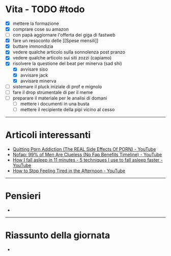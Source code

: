 # Vita - TODO #todo 
- [x] mettere la formazione
- [x] comprare cose su amazon
- [ ] con papà aggiornare l'offerta dei giga di fastweb
- [x] fare un resoconto delle [[Spese mensili]]
- [x] buttare immondizia
- [x] vedere qualche articolo sulla sonnolenza post pranzo
- [x] vedere qualche articolo sui siti zozzi (capiamo)
- [x] risolvere la questione del beat per minerva (sad shi)
    - [x] avvisare siso
    - [x] avvisare jack
    - [x] avvisare minerva
- [ ] sistemare il pluck iniziale di prof e mignolo
- [ ] fare il drop strumentale di per il meme
- [ ] preparare il materiale per le analisi di domani 
    - [ ] mettere i documenti in una busta
    - [ ] mettere il recipiente della pipì vicino al cesso

---

# Articoli interessanti
- [Quitting Porn Addiction (The REAL Side Effects Of PORN) - YouTube](https://www.youtube.com/watch?v=UDs6fZJ4K1w)
- [Nofap: 99% of Men Are Clueless (No Fap Benefits Timeline) - YouTube](https://www.youtube.com/watch?v=AzetPwGZpJM)
- [How I fall asleep in 11 minutes - 5 techniques I use to fall asleep faster - YouTube](https://www.youtube.com/watch?v=JlD4GNEyJfQ)
- [How to Stop Feeling Tired in the Afternoon - YouTube](https://www.youtube.com/watch?v=wu95JPidByY)

---

# Pensieri
- 

---

# Riassunto della giornata
- 